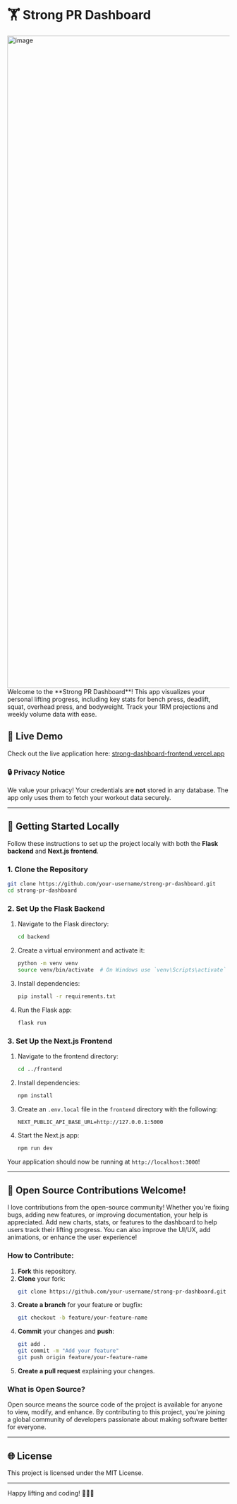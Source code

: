 # 🏋️ Strong PR Dashboard
<img width="1478" alt="image" src="https://github.com/user-attachments/assets/e7df6be5-b630-49f3-b0d1-fb898db99676" />

<br>
Welcome to the **Strong PR Dashboard**! This app visualizes your personal lifting progress, including key stats for bench press, deadlift, squat, overhead press, and bodyweight. Track your 1RM projections and weekly volume data with ease.

## 📅 Live Demo

Check out the live application here: [strong-dashboard-frontend.vercel.app](https://strong-dashboard-frontend.vercel.app)

### 🔒 Privacy Notice
We value your privacy! Your credentials are **not** stored in any database. The app only uses them to fetch your workout data securely.

---

## 📅 Getting Started Locally

Follow these instructions to set up the project locally with both the **Flask backend** and **Next.js frontend**.

### 1. Clone the Repository
```bash
git clone https://github.com/your-username/strong-pr-dashboard.git
cd strong-pr-dashboard
```

### 2. Set Up the Flask Backend
1. Navigate to the Flask directory:
    ```bash
    cd backend
    ```
2. Create a virtual environment and activate it:
    ```bash
    python -m venv venv
    source venv/bin/activate  # On Windows use `venv\Scripts\activate`
    ```
3. Install dependencies:
    ```bash
    pip install -r requirements.txt
    ```
4. Run the Flask app:
    ```bash
    flask run
    ```

### 3. Set Up the Next.js Frontend
1. Navigate to the frontend directory:
    ```bash
    cd ../frontend
    ```
2. Install dependencies:
    ```bash
    npm install
    ```
3. Create an `.env.local` file in the `frontend` directory with the following:
    ```env
    NEXT_PUBLIC_API_BASE_URL=http://127.0.0.1:5000
    ```
4. Start the Next.js app:
    ```bash
    npm run dev
    ```

Your application should now be running at `http://localhost:3000`!

---

## 🌟 Open Source Contributions Welcome!

I love contributions from the open-source community! Whether you're fixing bugs, adding new features, or improving documentation, your help is appreciated. Add new charts, stats, or features to the dashboard to help users track their lifting progress. You can also improve the UI/UX, add animations, or enhance the user experience! 

### How to Contribute:
1. **Fork** this repository.
2. **Clone** your fork:
    ```bash
    git clone https://github.com/your-username/strong-pr-dashboard.git
    ```
3. **Create a branch** for your feature or bugfix:
    ```bash
    git checkout -b feature/your-feature-name
    ```
4. **Commit** your changes and **push**:
    ```bash
    git add .
    git commit -m "Add your feature"
    git push origin feature/your-feature-name
    ```
5. **Create a pull request** explaining your changes.

### What is Open Source?
Open source means the source code of the project is available for anyone to view, modify, and enhance. By contributing to this project, you're joining a global community of developers passionate about making software better for everyone.

---

## 🌐 License

This project is licensed under the MIT License.

---

Happy lifting and coding! 🏋️‍♂️🌟
